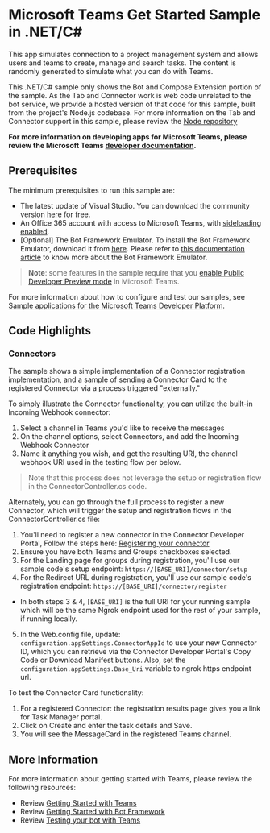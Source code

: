
# Microsoft Teams Get Started Sample in .NET/C#

This app simulates connection to a project management system and allows users and teams to create, manage and search tasks. The content is randomly generated to simulate what you can do with Teams.

This .NET/C# sample only shows the Bot and Compose Extension portion of the sample.  As the Tab and Connector work is web code unrelated to the bot service, we provide a hosted version of that code for this sample, built from the project's Node.js codebase.  For more information on the Tab and Connector support in this sample, please review the [Node repository](../Node/readme.md)

**For more information on developing apps for Microsoft Teams, please review the Microsoft Teams [developer documentation](https://msdn.microsoft.com/en-us/microsoft-teams/index).**

## Prerequisites
The minimum prerequisites to run this sample are:
* The latest update of Visual Studio. You can download the community version [here](http://www.visualstudio.com) for free.
* An Office 365 account with access to Microsoft Teams, with [sideloading enabled](https://msdn.microsoft.com/en-us/microsoft-teams/setup).
* [Optional] The Bot Framework Emulator. To install the Bot Framework Emulator, download it from [here](https://emulator.botframework.com/). Please refer to [this documentation article](https://github.com/microsoft/botframework-emulator/wiki/Getting-Started) to know more about the Bot Framework Emulator.

>**Note**: some features in the sample require that you [enable Public Developer Preview mode](https://msdn.microsoft.com/en-us/microsoft-teams/publicpreview) in Microsoft Teams.

For more information about how to configure and test our samples, see [Sample applications for the Microsoft Teams Developer Platform](https://msdn.microsoft.com/en-us/microsoft-teams/samples).

## Code Highlights

### Connectors
The sample shows a simple implementation of a Connector registration implementation, and a sample of sending a Connector Card to the registered Connector via a process triggered "externally."

To simply illustrate the Connector functionality, you can utilize the built-in Incoming Webhook connector:
1) Select a channel in Teams you'd like to receive the messages
2) On the channel options, select Connectors, and add the Incoming Webhook Connector
3) Name it anything you wish, and get the resulting URI, the channel webhook URI used in the testing flow per below.
>Note that this process does not leverage the setup or registration flow in the ConnectorController.cs code.

Alternately, you can go through the full process to register a new Connector, which will trigger the setup and registration flows in the ConnectorController.cs file:
1) You'll need to register a new connector in the Connector Developer Portal, Follow the steps here: [Registering your connector](https://msdn.microsoft.com/en-us/microsoft-teams/connectors#registering-your-connector)
2) Ensure you have both Teams and Groups checkboxes selected.
3) For the Landing page for groups during registration, you'll use our sample code's setup endpoint: `https://[BASE_URI]/connector/setup`
4) For the Redirect URL during registration, you'll use our sample code's registration endpoint:  `https://[BASE_URI]/connector/register`
* In both steps 3 & 4, `[BASE_URI]` is the full URI for your running sample which will be the same Ngrok endpoint used for the rest of your sample, if running locally.
5) In the Web.config file, update: `configuration.appSettings.ConnectorAppId` to use your new Connector ID, which you can retrieve via the Connector Developer Portal's Copy Code or Download Manifest buttons. Also, set the `configuration.appSettings.Base_Uri` variable to ngrok https endpoint url.


To test the Connector Card functionality:
1) For a registered Connector:  the registration results page gives you a link for Task Manager portal.
2) Click on Create and enter the task details and Save.
3) You will see the MessageCard in the registered Teams channel. 

## More Information
For more information about getting started with Teams, please review the following resources:
- Review [Getting Started with Teams](https://msdn.microsoft.com/en-us/microsoft-teams/setup)
- Review [Getting Started with Bot Framework](https://docs.microsoft.com/en-us/bot-framework/bot-builder-overview-getstarted)
- Review [Testing your bot with Teams](https://msdn.microsoft.com/en-us/microsoft-teams/botsadd)

